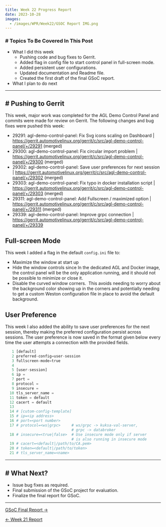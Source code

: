 ```yaml
---
title: Week 22 Progress Report
date: 2023-10-28
images:
  - /images/WPR/Week22/GSOC Report IMG.png
---
```

### # Topics To Be Covered In This Post
- What I did this week
	- Pushing code and bug fixes to Gerrit.
	- Added flag in config file to start control panel in full-screen mode.
	- Added persistent user configurations.
	- Updated documentation and Readme file.  
	- Created the first draft of the final GSoC report.
- What I plan to do next 

---
## # Pushing to Gerrit

This week, major work was completed for the AGL Demo Control Panel and commits were made for review on Gerrit. The following changes and bug fixes were pushed this week:

- 29291: agl-demo-control-panel: Fix Svg icons scaling on Dashboard | https://gerrit.automotivelinux.org/gerrit/c/src/agl-demo-control-panel/+/29291 (merged)
- 29300: agl-demo-control-panel: Fix circular import problem | https://gerrit.automotivelinux.org/gerrit/c/src/agl-demo-control-panel/+/29300 (merged)
- 29302: agl-demo-control-panel: Save user preferences for next session | https://gerrit.automotivelinux.org/gerrit/c/src/agl-demo-control-panel/+/29302 (merged)
- 29303: agl-demo-control-panel: Fix typo in docker installation script | https://gerrit.automotivelinux.org/gerrit/c/src/agl-demo-control-panel/+/29303 (merged)
- 29311: agl-demo-control-panel: Add Fullscreen / maximized option | https://gerrit.automotivelinux.org/gerrit/c/src/agl-demo-control-panel/+/29311 (merged)
- 29339: agl-demo-control-panel: Improve grpc connection | https://gerrit.automotivelinux.org/gerrit/c/src/agl-demo-control-panel/+/29339
## Full-screen Mode

This week I added a flag in the default `config.ini` file to:
- Maximize the window at start up
- Hide the window controls since In the dedicated AGL and Docker image, the control panel will be the only application running, and it should not be possible to minimize or close it.
- Disable the curved window corners.  This avoids needing to worry about the background color showing up in the corners and potentially needing to get a custom Weston configuration file in place to avoid the default background. 

## User Preference

This week I also added the ability to save user preferences for the next session, thereby making the preferred configuration persist across sessions. The user preference is now saved in the format given below every time the user attempts a connection with the provided fields.

```python
   1 [default]
   2 preferred-config=user-session
   3 fullscreen-mode=true
   4 
   5 [user-session]
   6 ip = 
   7 port = 
   8 protocol = 
   9 insecure = 
  10 tls_server_name = 
  11 token = default
  12 cacert = default
  13 
  14 # [cutom-config-template]
  15 # ip=<ip address>
  16 # port=<port number>
  17 # protocol=<ws|grpc>     # ws/grpc -> kuksa-val-server, 
						      # grpc -> databroker
  18 # insecure=<true|false>  # Use insecure mode only if server
							  # is also running in insecure mode
  19 # cacert=<default|/path/to/CA.pem>
  20 # token=<default|/path/to/token>      
  21 # tls_server_name=<name>
```

---

## # What Next?

- Issue bug fixes as required.
- Final submission of the GSoC project for evaluation.
- Finalize the final report for GSoC.

---

[GSoC Final Report →](/articles/final-report)

[← Week 21 Report](/articles/week-21)